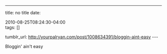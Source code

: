 ---
title: no title
date:

 2010-08-25T08:24:30-04:00  
tags:  []

tumblr_url: http://yourpalryan.com/post/1008634391/bloggin-aint-easy
\-\--

Bloggin' ain't easy
